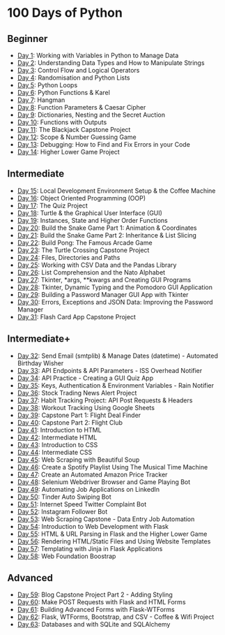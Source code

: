 # 100 Days of Python

## Beginner
- [Day 1](./day01): Working with Variables in Python to Manage Data
- [Day 2](./day02): Understanding Data Types and How to Manipulate Strings
- [Day 3](./day03): Control Flow and Logical Operators
- [Day 4](./day04): Randomisation and Python Lists
- [Day 5](./day05): Python Loops
- [Day 6](./day06): Python Functions & Karel
- [Day 7](./day07): Hangman
- [Day 8](./day08): Function Parameters & Caesar Cipher
- [Day 9](./day09): Dictionaries, Nesting and the Secret Auction
- [Day 10](./day10): Functions with Outputs
- [Day 11](./day11): The Blackjack Capstone Project
- [Day 12](./day12): Scope & Number Guessing Game
- [Day 13](./day13): Debugging: How to Find and Fix Errors in your Code
- [Day 14](./day14): Higher Lower Game Project

## Intermediate
- [Day 15](./day15): Local Development Environment Setup & the Coffee Machine
- [Day 16](./day16): Object Oriented Programming (OOP)
- [Day 17](./day17): The Quiz Project
- [Day 18](./day18): Turtle & the Graphical User Interface (GUI)
- [Day 19](./day19): Instances, State and Higher Order Functions
- [Day 20](./day20): Build the Snake Game Part 1: Animation & Coordinates
- [Day 21](./day21): Build the Snake Game Part 2: Inheritance & List Slicing
- [Day 22](./day22): Build Pong: The Famous Arcade Game
- [Day 23](./day23): The Turtle Crossing Capstone Project
- [Day 24](./day24): Files, Directories and Paths
- [Day 25](./day25): Working with CSV Data and the Pandas Library
- [Day 26](./day26): List Comprehension and the Nato Alphabet
- [Day 27](./day27): Tkinter, *args, **kwargs and Creating GUI Programs
- [Day 28](./day28): Tkinter, Dynamic Typing and the Pomodoro GUI Application
- [Day 29](./day29): Building a Password Manager GUI App with Tkinter
- [Day 30](./day30): Errors, Exceptions and JSON Data: Improving the Password Manager
- [Day 31](./day31): Flash Card App Capstone Project

## Intermediate+
- [Day 32](./day32): Send Email (smtplib) & Manage Dates (datetime) - Automated Birthday Wisher
- [Day 33](./day33): API Endpoints & API Parameters - ISS Overhead Notifier
- [Day 34](./day34): API Practice - Creating a GUI Quiz App
- [Day 35](./day35): Keys, Authentication & Environment Variables - Rain Notifier
- [Day 36](./day36): Stock Trading News Alert Project
- [Day 37](./day37): Habit Tracking Project: API Post Requests & Headers
- [Day 38](./day38): Workout Tracking Using Google Sheets
- [Day 39](./day39): Capstone Part 1: Flight Deal Finder
- [Day 40](./day40): Capstone Part 2: Flight Club
- [Day 41](./day41): Introduction to HTML
- [Day 42](./day42): Intermediate HTML
- [Day 43](./day43): Introduction to CSS
- [Day 44](./day44): Intermediate CSS
- [Day 45](./day45): Web Scraping with Beautiful Soup
- [Day 46](./day46): Create a Spotify Playlist Using The Musical Time Machine
- [Day 47](./day47): Create an Automated Amazon Price Tracker
- [Day 48](./day48): Selenium Webdriver Browser and Game Playing Bot
- [Day 49](./day49): Automating Job Applications on LinkedIn
- [Day 50](./day50): Tinder Auto Swiping Bot
- [Day 51](./day51): Internet Speed Twitter Complaint Bot
- [Day 52](./day52): Instagram Follower Bot
- [Day 53](./day53): Web Scraping Capstone - Data Entry Job Automation
- [Day 54](./day54): Introduction to Web Development with Flask
- [Day 55](./day55): HTML & URL Parsing in Flask and the Higher Lower Game
- [Day 56](./day56): Rendering HTML/Static Files and Using Website Templates
- [Day 57](./day57): Templating with Jinja in Flask Applications
- [Day 58](./day58): Web Foundation Boostrap

## Advanced
- [Day 59](./day59): Blog Capstone Project Part 2 - Adding Styling
- [Day 60](./day60): Make POST Requests with Flask and HTML Forms
- [Day 61](./day61): Building Advanced Forms with Flask-WTForms
- [Day 62](./day62): Flask, WTForms, Bootstrap, and CSV - Coffee & Wifi Project
- [Day 63](./day63): Databases and with SQLite and SQLAlchemy
